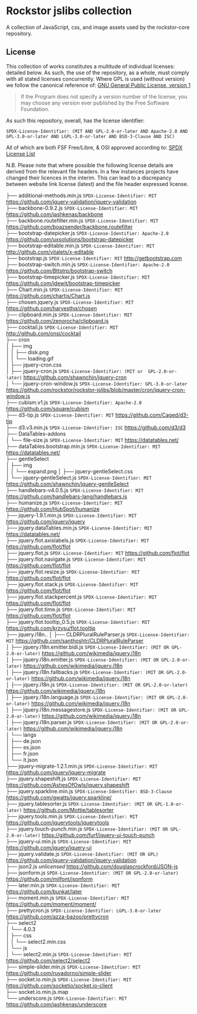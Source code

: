 # Rockstor jslibs collection

A collection of JavaScript, css, and image assets used by the rockstor-core repository.

## License

This collection of works constitutes a multitude of individual licenses: detailed below.
As such, the use of the repository, as a whole, must comply with all stated licenses concurrently.
Where GPL is used (without version) we follow the canonical reference of:
[GNU General Public License, version 1](https://www.gnu.org/licenses/old-licenses/gpl-1.0.html)

> If the Program does not specify a version number of
the license, you may choose any version ever published by the Free Software
Foundation.

As such this repository, overall, has the license identifier:

`SPDX-License-Identifier: (MIT AND GPL-2.0-or-later AND Apache-2.0 AND GPL-3.0-or-later AND LGPL-3.0-or-later AND BSD-3-Clause AND ISC)`

All of which are both FSF Free/Libre, & OSI approved according to:
[SPDX License List](https://spdx.org/licenses/)

N.B. Please note that where possible the following license details are derived from the relevant file headers.
In a few instances projects have changed their licences in the interim.
This can lead to a discrepancy between website link license (latest) and the file header expressed license.

├── additional-methods.min.js         `SPDX-License-Identifier: MIT` https://github.com/jquery-validation/jquery-validation  
├── backbone-0.9.2.js                 `SPDX-License-Identifier: MIT` https://github.com/jashkenas/backbone  
├── backbone.routefilter.min.js       `SPDX-License-Identifier: MIT` https://github.com/boazsender/backbone.routefilter  
├── bootstrap-datepicker.js           `SPDX-License-Identifier: Apache-2.0` https://github.com/uxsolutions/bootstrap-datepicker  
├── bootstrap-editable.min.js         `SPDX-License-Identifier: MIT` http://github.com/vitalets/x-editable  
├── bootstrap.js                      `SPDX-License-Identifier: MIT` http://getbootstrap.com  
├── bootstrap-switch.min.js           `SPDX-License-Identifier: Apache-2.0` https://github.com/Bttstrp/bootstrap-switch  
├── bootstrap-timepicker.js           `SPDX-License-Identifier: MIT` https://github.com/jdewit/bootstrap-timepicker  
├── Chart.min.js                      `SPDX-License-Identifier: MIT` https://github.com/chartjs/Chart.js  
├── chosen.jquery.js                  `SPDX-License-Identifier: MIT` https://github.com/harvesthq/chosen  
├── clipboard.min.js                  `SPDX-License-Identifier: MIT` https://github.com/zenorocha/clipboard.js  
├── cocktail.js                       `SPDX-License-Identifier: MIT` http://github.com/onsi/cocktail  
├── cron  
│        ├── img  
│        │       ├── disk.png  
│        │       └── loading.gif  
│        ├── jquery-cron.css  
│        ├── jquery-cron.js           `SPDX-License-Identifier: (MIT or  GPL-2.0-or-later)` https://github.com/shawnchin/jquery-cron  
│        └── jquery-cron-window.js    `SPDX-License-Identifier: GPL-3.0-or-later` https://github.com/rockstor/rockstor-jslibs/blob/master/cron/jquery-cron-window.js  
├── cubism.v1.js                      `SPDX-License-Identifier: Apache-2.0` https://github.com/square/cubism  
├── d3-tip.js                         `SPDX-License-Identifier: MIT` https://github.com/Caged/d3-tip  
├── d3.v3.min.js                      `SPDX-License-Identifier: ISC` https://github.com/d3/d3  
├── DataTables-addons  
│        └── file-size.js             `SPDX-License-Identifier: MIT` https://datatables.net/  
├── dataTables.bootstrap.min.js       `SPDX-License-Identifier: MIT` https://datatables.net/  
├── gentleSelect  
│        ├── img  
│        │       └── expand.png 
│        ├── jquery-gentleSelect.css  
│        └── jquery-gentleSelect.js   `SPDX-License-Identifier: MIT` https://github.com/shawnchin/jquery-gentleSelect  
├── handlebars-v4.0.5.js              `SPDX-License-Identifier: MIT` https://github.com/handlebars-lang/handlebars.js  
├── humanize.js                       `SPDX-License-Identifier: MIT` https://github.com/HubSpot/humanize  
├── jquery-1.9.1.min.js               `SPDX-License-Identifier: MIT` https://github.com/jquery/jquery  
├── jquery.dataTables.min.js          `SPDX-License-Identifier: MIT` https://datatables.net/  
├── jquery.flot.axislabels.js         `SPDX-License-Identifier: MIT` https://github.com/flot/flot  
├── jquery.flot.js                    `SPDX-License-Identifier: MIT` https://github.com/flot/flot  
├── jquery.flot.navigate.js           `SPDX-License-Identifier: MIT` https://github.com/flot/flot  
├── jquery.flot.resize.js             `SPDX-License-Identifier: MIT` https://github.com/flot/flot  
├── jquery.flot.stack.js              `SPDX-License-Identifier: MIT` https://github.com/flot/flot  
├── jquery.flot.stackpercent.js       `SPDX-License-Identifier: MIT` https://github.com/flot/flot  
├── jquery.flot.time.js               `SPDX-License-Identifier: MIT` https://github.com/flot/flot  
├── jquery.flot.tooltip_0.5.js        `SPDX-License-Identifier: MIT` https://github.com/krzysu/flot.tooltip  
├── jquery.i18n..
│    ├── CLDRPluralRuleParser.js      `SPDX-License-Identifier: MIT` https://github.com/santhoshtr/CLDRPluralRuleParser  
│    ├── jquery.i18n.emitter.bidi.js  `SPDX-License-Identifier: (MIT OR GPL-2.0-or-later)` https://github.com/wikimedia/jquery.i18n  
│    ├── jquery.i18n.emitter.js       `SPDX-License-Identifier: (MIT OR GPL-2.0-or-later)` https://github.com/wikimedia/jquery.i18n  
│    ├── jquery.i18n.fallbacks.js     `SPDX-License-Identifier: (MIT OR GPL-2.0-or-later)` https://github.com/wikimedia/jquery.i18n  
│    ├── jquery.i18n.js               `SPDX-License-Identifier: (MIT OR GPL-2.0-or-later)` https://github.com/wikimedia/jquery.i18n  
│    ├── jquery.i18n.language.js      `SPDX-License-Identifier: (MIT OR GPL-2.0-or-later)` https://github.com/wikimedia/jquery.i18n  
│    ├── jquery.i18n.messagestore.js  `SPDX-License-Identifier: (MIT OR GPL-2.0-or-later)` https://github.com/wikimedia/jquery.i18n  
│    ├── jquery.i18n.parser.js        `SPDX-License-Identifier: (MIT OR GPL-2.0-or-later)` https://github.com/wikimedia/jquery.i18n  
│    └── langs  
│        ├── de.json  
│        ├── es.json  
│        ├── fr.json  
│        └── it.json  
├── jquery-migrate-1.2.1.min.js       `SPDX-License-Identifier: MIT` https://github.com/jquery/jquery-migrate  
├── jquery.shapeshift.js              `SPDX-License-Identifier: MIT` https://github.com/AshesOfOwls/jquery.shapeshift  
├── jquery.sparkline.min.js           `SPDX-License-Identifier: BSD-3-Clause` https://github.com/gwatts/jquery.sparkline/  
├── jquery.tablesorter.js             `SPDX-License-Identifier: (MIT OR GPL-1.0-or-later)` https://github.com/Mottie/tablesorter  
├── jquery.tools.min.js               `SPDX-License-Identifier: MIT` https://github.com/jquerytools/jquerytools  
├── jquery.touch-punch.min.js         `SPDX-License-Identifier: (MIT OR GPL-2.0-or-later)` https://github.com/furf/jquery-ui-touch-punch  
├── jquery-ui.min.js                  `SPDX-License-Identifier: MIT` https://github.com/jquery/jquery-ui  
├── jquery.validate.js                `SPDX-License-Identifier: (MIT OR GPL)` https://github.com/jquery-validation/jquery-validation  
├── json2.js                          *unlicensed* https://github.com/douglascrockford/JSON-js  
├── jsonform.js                       `SPDX-License-Identifier: (MIT OR GPL-2.0-or-later)` https://github.com/milfont/jsonform  
├── later.min.js                      `SPDX-License-Identifier: MIT` https://github.com/bunkat/later  
├── moment.min.js                     `SPDX-License-Identifier: MIT` https://github.com/moment/moment/  
├── prettycron.js                     `SPDX-License-Identifier: LGPL-3.0-or-later` https://github.com/azza-bazoo/prettycron  
├── select2  
│    └── 4.0.3  
│        ├── css  
│        │    └── select2.min.css  
│        └── js  
│            └── select2.min.js       `SPDX-License-Identifier: MIT` https://github.com/select2/select2  
├── simple-slider.min.js              `SPDX-License-Identifier: MIT` https://github.com/ruyadorno/simple-slider  
├── socket.io.min.js                  `SPDX-License-Identifier: MIT` https://github.com/socketio/socket.io-client  
├── socket.io.min.js.map  
└── underscore.js                     `SPDX-License-Identifier: MIT` https://github.com/jashkenas/underscore  
